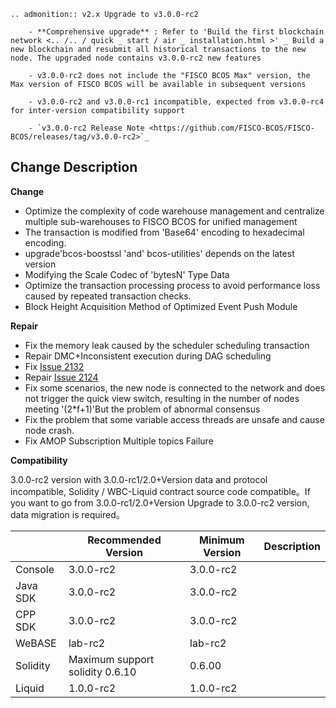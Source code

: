 ```eval_rst
.. admonition:: v2.x Upgrade to v3.0.0-rc2

    - **Comprehensive upgrade** : Refer to 'Build the first blockchain network <.. /.. / quick _ start / air _ installation.html >' _ Build a new blockchain and resubmit all historical transactions to the new node. The upgraded node contains v3.0.0-rc2 new features

    - v3.0.0-rc2 does not include the "FISCO BCOS Max" version, the Max version of FISCO BCOS will be available in subsequent versions

    - v3.0.0-rc2 and v3.0.0-rc1 incompatible, expected from v3.0.0-rc4 for inter-version compatibility support

    - `v3.0.0-rc2 Release Note <https://github.com/FISCO-BCOS/FISCO-BCOS/releases/tag/v3.0.0-rc2>`_
```

## Change Description


**Change**

- Optimize the complexity of code warehouse management and centralize multiple sub-warehouses to FISCO BCOS for unified management
- The transaction is modified from 'Base64' encoding to hexadecimal encoding.
- upgrade'bcos-boostssl 'and' bcos-utilities' depends on the latest version
- Modifying the Scale Codec of 'bytesN' Type Data
- Optimize the transaction processing process to avoid performance loss caused by repeated transaction checks.
- Block Height Acquisition Method of Optimized Event Push Module


**Repair**

- Fix the memory leak caused by the scheduler scheduling transaction
- Repair DMC+Inconsistent execution during DAG scheduling
- Fix [Issue 2132](https://github.com/FISCO-BCOS/FISCO-BCOS/issues/2132)
- Repair [Issue 2124](https://github.com/FISCO-BCOS/FISCO-BCOS/issues/2124)
- Fix some scenarios, the new node is connected to the network and does not trigger the quick view switch, resulting in the number of nodes meeting '(2*f+1)'But the problem of abnormal consensus
- Fix the problem that some variable access threads are unsafe and cause node crash.
- Fix AMOP Subscription Multiple topics Failure

**Compatibility**

3.0.0-rc2 version with 3.0.0-rc1/2.0+Version data and protocol incompatible, Solidity / WBC-Liquid contract source code compatible。If you want to go from 3.0.0-rc1/2.0+Version Upgrade to 3.0.0-rc2 version, data migration is required。

|            | Recommended Version| Minimum Version| Description|
| ---------- | ----------------------- | --------- | ---------------------- |
| Console| 3.0.0-rc2                  | 3.0.0-rc2     |                        |
| Java SDK        | 3.0.0-rc2           | 3.0.0-rc2     |     |
| CPP SDK        | 3.0.0-rc2           | 3.0.0-rc2     |     |
| WeBASE     | lab-rc2        | lab-rc2 | |
| Solidity   | Maximum support solidity 0.6.10| 0.6.00    |                        |
| Liquid     | 1.0.0-rc2               | 1.0.0-rc2  |                      |